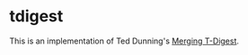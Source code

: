 # tdigest

This is an implementation of Ted Dunning's [Merging T-Digest](https://github.com/tdunning/t-digest/).
